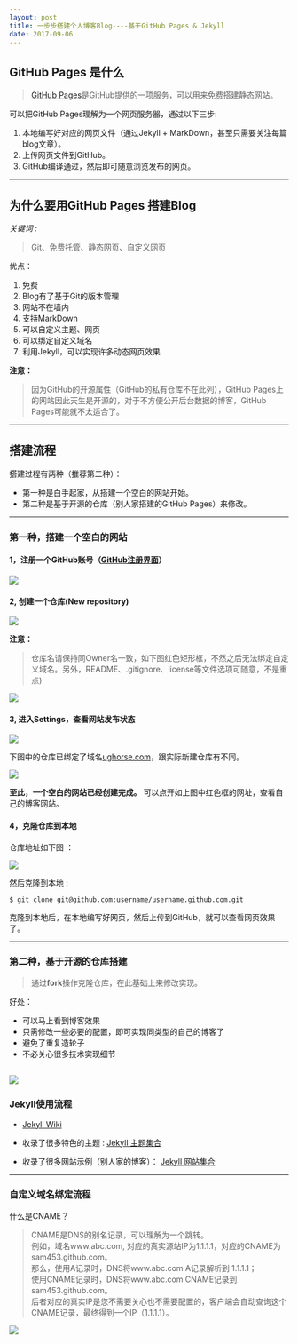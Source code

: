 ```yaml
---
layout: post
title: 一步步搭建个人博客Blog----基于GitHub Pages & Jekyll
date: 2017-09-06
---
```


## GitHub Pages 是什么  
>[GitHub Pages](https://pages.github.com/)是GitHub提供的一项服务，可以用来免费搭建静态网站。    

可以把GitHub Pages理解为一个网页服务器，通过以下三步:   
1. 本地编写好对应的网页文件（通过Jekyll + MarkDown，甚至只需要关注每篇blog文章）。
2. 上传网页文件到GitHub。
3. GitHub编译通过，然后即可随意浏览发布的网页。

----
## 为什么要用GitHub Pages 搭建Blog
*关键词 :*
>Git、免费托管、静态网页、自定义网页

优点：
1. 免费
2. Blog有了基于Git的版本管理
3. 网站不在墙内
4. 支持MarkDown
5. 可以自定义主题、网页
6. 可以绑定自定义域名
7. 利用Jekyll，可以实现许多动态网页效果

**注意：**  
>因为GitHub的开源属性（GitHub的私有仓库不在此列），GitHub Pages上的网站因此天生是开源的，对于不方便公开后台数据的博客，GitHub Pages可能就不太适合了。  

----
## 搭建流程  

搭建过程有两种（推荐第二种）：  
* 第一种是白手起家，从搭建一个空白的网站开始。
* 第二种是基于开源的仓库（别人家搭建的GitHub Pages）来修改。
----

### 第一种，搭建一个空白的网站

#### 1，注册一个GitHub账号（[GitHub注册界面](https://github.com/)）
  ![](/images/sam/github-register.png)  
      
#### 2, 创建一个仓库(New repository)
![](/images/sam/github-create-btn.png)   
  
**注意：**   
>仓库名请保持同Owner名一致，如下图红色矩形框，不然之后无法绑定自定义域名。另外，README、.gitignore、license等文件选项可随意，不是重点)  

![](/images/sam/github-create-repo.png)

#### 3, 进入Settings，查看网站发布状态  
![](/images/sam/github-repo-settings.png)  

下图中的仓库已绑定了域名[ughorse.com](http://ughorse.com)，跟实际新建仓库有不同。

![](/images/sam/github-settings-pages.png)  

**至此，一个空白的网站已经创建完成。** 可以点开如上图中红色框的网址，查看自己的博客网站。

#### 4，克隆仓库到本地
仓库地址如下图 ：  

![](/images/sam/github-clone-url.png) 

然后克隆到本地 :
```
$ git clone git@github.com:username/username.github.com.git 
```
克隆到本地后，在本地编写好网页，然后上传到GitHub，就可以查看网页效果了。

----
### 第二种，基于开源的仓库搭建
>通过**fork**操作克隆仓库，在此基础上来修改实现。    

好处：  
* 可以马上看到博客效果
* 只需修改一些必要的配置，即可实现同类型的自己的博客了
* 避免了重复造轮子
* 不必关心很多技术实现细节  

![](/images/sam/github-fork.png) 
----
### Jekyll使用流程
* [Jekyll Wiki](https://github.com/jekyll/jekyll/wiki)

* 收录了很多特色的主题 : [Jekyll 主题集合](https://github.com/jekyll/jekyll/wiki/sites)

* 收录了很多网站示例（别人家的博客）： [Jekyll 网站集合](https://github.com/jekyll/jekyll/wiki/Themes)

----
### 自定义域名绑定流程
什么是CNAME？  
>CNAME是DNS的别名记录，可以理解为一个跳转。  
>例如，域名www.abc.com, 对应的真实源站IP为1.1.1.1，对应的CNAME为sam453.github.com。  
>那么，使用A记录时，DNS将www.abc.com A记录解析到 1.1.1.1；  
>使用CNAME记录时，DNS将www.abc.com CNAME记录到 sam453.github.com。  
>后者对应的真实IP是您不需要关心也不需要配置的，客户端会自动查询这个CNAME记录，最终得到一个IP（1.1.1.1）。
  
 ![](/images/sam/github-cname.png) 
